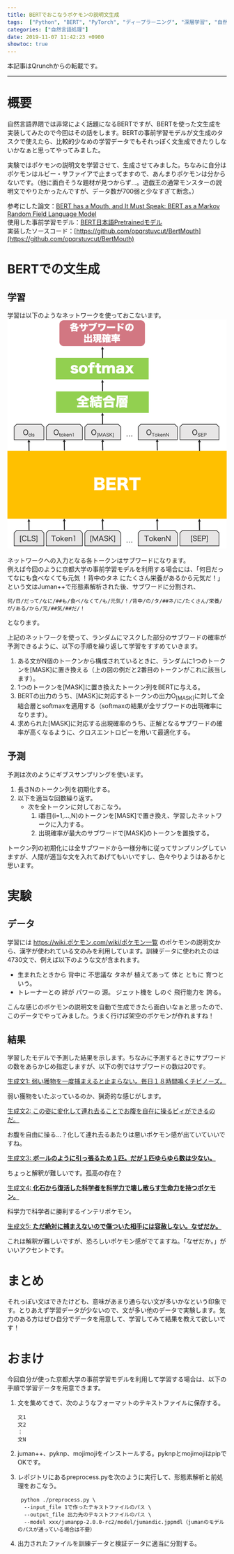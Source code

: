 ```yaml
---
title: BERTでおこなうポケモンの説明文生成
tags:  ["Python", "BERT", "PyTorch", "ディープラーニング", "深層学習", "自然言語処理"]
categories: ["自然言語処理"]
date: 2019-11-07 11:42:23 +0900
showtoc: true
---
```

本記事はQrunchからの転載です。
___
# 概要
自然言語界隈では非常によく話題になるBERTですが、BERTを使った文生成を実装してみたので今回はその話をします。BERTの事前学習モデルが文生成のタスクで使えたら、比較的少なめの学習データでもそれっぽく文生成できたりしないかなぁと思ってやってみました。

実験ではポケモンの説明文を学習させて、生成させてみました。ちなみに自分はポケモンはルビー・サファイアで止まってますので、あんまりポケモンは分からないです。（他に面白そうな題材が見つからず…。遊戯王の通常モンスターの説明文でやりたかったんですが、データ数が700弱と少なすぎて断念。）

参考にした論文：[BERT has a Mouth, and It Must Speak: BERT as a Markov Random Field Language Model](https://arxiv.org/abs/1902.04094)  
使用した事前学習モデル：[BERT日本語Pretrainedモデル](http://nlp.ist.i.kyoto-u.ac.jp/index.php?BERT%E6%97%A5%E6%9C%AC%E8%AA%9EPretrained%E3%83%A2%E3%83%87%E3%83%AB)  
実装したソースコード：[https://github.com/opqrstuvcut/BertMouth](https://github.com/opqrstuvcut/BertMouth)

# BERTでの文生成
## 学習
学習は以下のようなネットワークを使っておこないます。
![undefined.jpg](729b98aa8f9032f789244aa4e870b844.png)

ネットワークへの入力となる各トークンはサブワードになります。  
例えば今回のように京都大学の事前学習モデルを利用する場合には、「何日だってなにも食べなくても元気 ！背中のタネ にたくさん栄養があるから元気だ！」という文はJuman++で形態素解析された後、サブワードに分割され、 
```
何/日/だって/なに/##も/食べ/なくて/も/元気/！/背中/の/タ/##ネ/に/たくさん/栄養/が/ある/から/元/##気/##だ/！
```
となります。

上記のネットワークを使って、ランダムにマスクした部分のサブワードの確率が予測できるように、以下の手順を繰り返して学習をすすめていきます。
1. ある文がN個のトークンから構成されているときに、ランダムに1つのトークンを[MASK]に置き換える（上の図の例だと2番目のトークンがこれに該当します）。
1. 1つのトークンを[MASK]に置き換えたトークン列をBERTに与える。
1. BERTの出力のうち、[MASK]に対応するトークンの出力O<sub>[MASK]</sub>に対して全結合層とsoftmaxを適用する（softmaxの結果が全サブワードの出現確率になります）。
1. 求められた[MASK]に対応する出現確率のうち、正解となるサブワードの確率が高くなるように、クロスエントロピーを用いて最適化する。

## 予測
予測は次のようにギブスサンプリングを使います。
1. 長さNのトークン列を初期化する。
1. 以下を適当な回数繰り返す。
    - 次を全トークンに対しておこなう。
        1. i番目(i=1,...,N)のトークンを[MASK]で置き換え、学習したネットワークに入力する。
        1. 出現確率が最大のサブワードで[MASK]のトークンを置換する。
        
トークン列の初期化には全サブワードから一様分布に従ってサンプリングしていますが、人間が適当な文を入れてあげてもいいですし、色々やりようはあるかと思います。

# 実験
## データ
学習には https://wiki.ポケモン.com/wiki/ポケモン一覧 のポケモンの説明文から、漢字が使われている文のみを利用しています。訓練データに使われたのは4730文で、例えば以下のような文が含まれます。
- 生まれたときから 背中に 不思議な タネが 植えてあって 体と ともに 育つという。
- トレーナーとの 絆が パワーの 源。 ジェット機を しのぐ 飛行能力を 誇る。

こんな感じのポケモンの説明文を自動で生成できたら面白いなぁと思ったので、このデータでやってみました。うまく行けば架空のポケモンが作れますね！

## 結果
学習したモデルで予測した結果を示します。ちなみに予測するときにサブワードの数をあらかじめ指定しますが、以下の例ではサブワードの数は20です。

<u>生成文1: 弱い獲物を一度捕まえると止まらない。毎日１８時間鳴くチビノーズ。</u>

弱い獲物をいたぶっているのか、猟奇的な感じがします。

<u>生成文2: この姿に変化して連れ去ることでお腹を自在に操るピィができるのだ。</u>

お腹を自由に操る…？化して連れ去るあたりは悪いポケモン感が出ていていいですね。

<u>生成文3: **ボールのように引っ張るため１匹。だが１匹ゆらゆら数は少ない。**</u>

ちょっと解釈が難しいです。孤高の存在？

<u>生成文4: **化石から復活した科学者を科学力で壊し散らす生命力を持つポケモン。**</u>

科学力で科学者に勝利するインテリポケモン。

<u>生成文5: **ただ絶対に捕まえないので傷ついた相手には容赦しない。なぜだか。**</u>

これは解釈が難しいですが、恐ろしいポケモン感がでてますね。「なぜだか。」がいいアクセントです。

# まとめ
それっぽい文はできたけども、意味があまり通らない文が多いかなという印象です。とりあえず学習データが少ないので、文が多い他のデータで実験します。気力のある方はぜひ自分でデータを用意して、学習してみて結果を教えて欲しいです！


# おまけ
今回自分が使った京都大学の事前学習モデルを利用して学習する場合は、以下の手順で学習データを用意できます。
1. 文を集めてきて、次のようなフォーマットのテキストファイルに保存する。
    ```
    文1
    文2
    ︙
    文N
    ```
2. juman++、pyknp、mojimojiをインストールする。pyknpとmojimojiはpipでOKです。
3. レポジトリにあるpreprocess.pyを次のように実行して、形態素解析と前処理をおこなう。
    ```
     python ./preprocess.py \                                                                                                                                                                              
      --input_file 1で作ったテキストファイルのパス \
      --output_file 出力先のテキストファイルのパス \
      --model xxx/jumanpp-2.0.0-rc2/model/jumandic.jppmdl（jumanのモデルのパスが通っている場合は不要）
    ```

4. 出力されたファイルを訓練データと検証データに適当に分割する。
